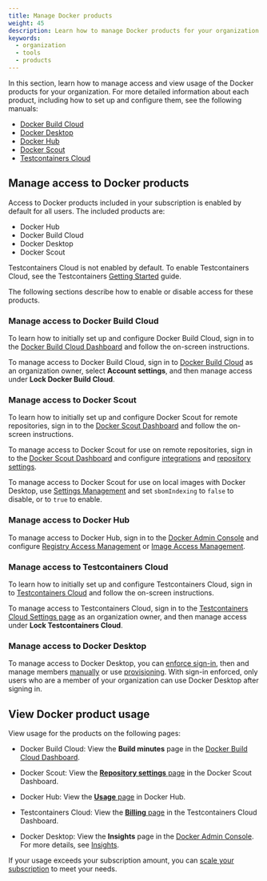 ```yaml
---
title: Manage Docker products
weight: 45
description: Learn how to manage Docker products for your organization
keywords:
  - organization
  - tools
  - products
---
```


In this section, learn how to manage access and view usage of the Docker
products for your organization. For more detailed information about each
product, including how to set up and configure them, see the following manuals:

- [Docker Build Cloud](../../build-cloud/_index.md)
- [Docker Desktop](../../desktop/_index.md)
- [Docker Hub](../../docker-hub/_index.md)
- [Docker Scout](../../scout/_index.md)
- [Testcontainers Cloud](https://testcontainers.com/cloud/docs/#getting-started)

## Manage access to Docker products

Access to Docker products included in your subscription is enabled by default
for all users. The included products are:

- Docker Hub
- Docker Build Cloud
- Docker Desktop
- Docker Scout

Testcontainers Cloud is not enabled by default. To enable Testcontainers Cloud, see the Testcontainers [Getting Started](https://testcontainers.com/cloud/docs/#getting-started) guide.

The following sections describe how to enable or disable access for these products.

### Manage access to Docker Build Cloud

To learn how to initially set up and configure Docker Build Cloud, sign in to
the [Docker Build Cloud Dashboard](https://app.docker.com/build) and follow the
on-screen instructions.

To manage access to Docker Build Cloud, sign in to [Docker Build
Cloud](http://app.docker.com/build) as an organization owner, select **Account
settings**, and then manage access under **Lock Docker Build Cloud**.

### Manage access to Docker Scout

To learn how to initially set up and configure Docker Scout for remote
repositories, sign in to the [Docker Scout Dashboard](https://scout.docker.com/)
and follow the on-screen instructions.

To manage access to Docker Scout for use on remote repositories, sign in to the
[Docker Scout Dashboard](https://scout.docker.com/) and configure
[integrations](../../scout/explore/dashboard.md#integrations) and [repository
settings](../../scout/explore/dashboard.md#repository-settings).

To manage access to Docker Scout for use on local images with Docker Desktop, use
[Settings
Management](../../security/for-admins/hardened-desktop/settings-management/_index.md)
and set `sbomIndexing` to `false` to disable, or to `true` to enable.

### Manage access to Docker Hub

To manage access to Docker Hub, sign in to the [Docker Admin Console](https://app.docker.com/admin) and configure [Registry Access
Management](../../security/for-admins/hardened-desktop/registry-access-management.md)
or [Image Access
Management](../../security/for-admins/hardened-desktop/image-access-management.md).

### Manage access to Testcontainers Cloud

To learn how to initially set up and configure Testcontainers Cloud, sign in to
[Testcontainers Cloud](https://app.testcontainers.cloud/) and follow the
on-screen instructions.

To manage access to Testcontainers Cloud, sign in to the [Testcontainers Cloud
Settings page](https://app.testcontainers.cloud/dashboard/settings) as
an organization owner, and then manage access under **Lock Testcontainers
Cloud**.

### Manage access to Docker Desktop

To manage access to Docker Desktop, you can [enforce
sign-in](../../security/for-admins/enforce-sign-in/_index.md), then and manage
members [manually](./members.md) or use
[provisioning](../../security/for-admins/provisioning/_index.md). With sign-in
enforced, only users who are a member of your organization can use Docker
Desktop after signing in.

## View Docker product usage

View usage for the products on the following pages:

- Docker Build Cloud: View the **Build minutes** page in the [Docker Build Cloud
  Dashboard](http://app.docker.com/build).

- Docker Scout: View the [**Repository settings**
  page](https://scout.docker.com/settings/repos) in the Docker Scout
  Dashboard.

- Docker Hub: View the [**Usage** page](https://hub.docker.com/usage) in Docker
  Hub.

- Testcontainers Cloud: View the [**Billing**
  page](https://app.testcontainers.cloud/dashboard/billing) in the
  Testcontainers Cloud Dashboard.

- Docker Desktop: View the **Insights** page in the [Docker Admin Console](https://app.docker.com/admin). For more details, see
  [Insights](./insights.md).

If your usage exceeds your subscription amount, you can [scale your
subscription](../../subscription/scale.md) to meet your needs.